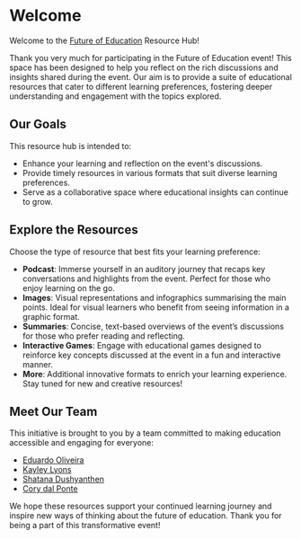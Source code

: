 # Welcome 

Welcome to the [Future of Education](https://melbconnect.com.au/events/the-future-of-education) Resource Hub!

Thank you very much for participating in the Future of Education event! This space has been designed to help you reflect on the rich discussions and insights shared during the event. Our aim is to provide a suite of educational resources that cater to different learning preferences, fostering deeper understanding and engagement with the topics explored.

## Our Goals
This resource hub is intended to:
- Enhance your learning and reflection on the event's discussions.
- Provide timely resources in various formats that suit diverse learning preferences.
- Serve as a collaborative space where educational insights can continue to grow.

## Explore the Resources
Choose the type of resource that best fits your learning preference:

- **Podcast**: Immerse yourself in an auditory journey that recaps key conversations and highlights from the event. Perfect for those who enjoy learning on the go.
- **Images**: Visual representations and infographics summarising the main points. Ideal for visual learners who benefit from seeing information in a graphic format.
- **Summaries**: Concise, text-based overviews of the event’s discussions for those who prefer reading and reflecting.
- **Interactive Games**: Engage with educational games designed to reinforce key concepts discussed at the event in a fun and interactive manner.
- **More**: Additional innovative formats to enrich your learning experience. Stay tuned for new and creative resources!

## Meet Our Team
This initiative is brought to you by a team committed to making education accessible and engaging for everyone:

- [Eduardo Oliveira](https://findanexpert.unimelb.edu.au/profile/653031-eduardo-araujo-oliveira)
- [Kayley Lyons](https://findanexpert.unimelb.edu.au/profile/918571-kayley-lyons) 
- [Shatana Dushyanthen](https://findanexpert.unimelb.edu.au/profile/642166-sathana-dushyanthen) 
- [Cory dal Ponte](https://medicine.unimelb.edu.au/school-structure/medical-education/research/graduate-research-students/cory-dal-ponte)

We hope these resources support your continued learning journey and inspire new ways of thinking about the future of education. Thank you for being a part of this transformative event!